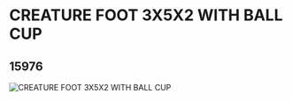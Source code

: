 # CREATURE FOOT 3X5X2 WITH BALL CUP
## 15976
![CREATURE FOOT 3X5X2 WITH BALL CUP](https://lc-www-live-s.legocdn.com/media/bricks/5/2/6057727.jpg)
